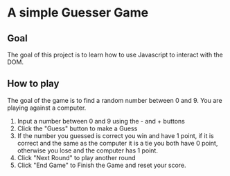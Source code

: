 # A simple Guesser Game
## Goal
The goal of this project is to learn how to use Javascript to interact with the DOM.   
## How to play  
The goal of the game is to find a random number between 0 and 9. 
You are playing against a computer.  
1. Input a number between 0 and 9 using the - and + buttons  
2. Click the "Guess" button to make a Guess  
3. If the number you guessed is correct you win and have 1 point, if it is correct and the same as the computer it is a tie you both have 0 point, otherwise you lose and the computer has 1 point.  
4. Click "Next Round" to play another round  
5. Click "End Game" to Finish the Game and reset your score.


